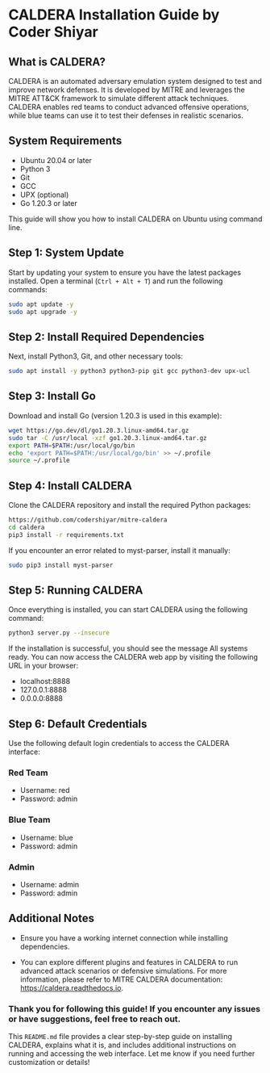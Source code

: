 # CALDERA Installation Guide by Coder Shiyar

## What is CALDERA?

CALDERA is an automated adversary emulation system designed to test and improve network defenses. It is developed by MITRE and leverages the MITRE ATT&CK framework to simulate different attack techniques. CALDERA enables red teams to conduct advanced offensive operations, while blue teams can use it to test their defenses in realistic scenarios.

## System Requirements

- Ubuntu 20.04 or later
- Python 3
- Git
- GCC
- UPX (optional)
- Go 1.20.3 or later

This guide will show you how to install CALDERA on Ubuntu using command line.

## Step 1: System Update

Start by updating your system to ensure you have the latest packages installed. Open a terminal (`Ctrl + Alt + T`) and run the following commands:

```bash
sudo apt update -y
sudo apt upgrade -y
```
##  Step 2: Install Required Dependencies
Next, install Python3, Git, and other necessary tools:

```bash
sudo apt install -y python3 python3-pip git gcc python3-dev upx-ucl
```
## Step 3: Install Go
Download and install Go (version 1.20.3 is used in this example):
```bash
wget https://go.dev/dl/go1.20.3.linux-amd64.tar.gz
sudo tar -C /usr/local -xzf go1.20.3.linux-amd64.tar.gz
export PATH=$PATH:/usr/local/go/bin
echo 'export PATH=$PATH:/usr/local/go/bin' >> ~/.profile
source ~/.profile
```
##  Step 4: Install CALDERA
Clone the CALDERA repository and install the required Python packages:
```bash
https://github.com/codershiyar/mitre-caldera 
cd caldera
pip3 install -r requirements.txt
``` 
<!-- in case my version did not worked use this: git clone https://github.com/mitre/caldera.git --recursive --branch 4.1.0 -->

If you encounter an error related to myst-parser, install it manually:

```bash
sudo pip3 install myst-parser
``` 

##  Step 5: Running CALDERA
Once everything is installed, you can start CALDERA using the following command:

```bash
python3 server.py --insecure
``` 

If the installation is successful, you should see the message All systems ready. You can now access the CALDERA web app by visiting the following URL in your browser:

- localhost:8888
- 127.0.0.1:8888
- 0.0.0.0:8888

## Step 6: Default Credentials
Use the following default login credentials to access the CALDERA interface:

### Red Team

- Username: red
- Password: admin

### Blue Team
- Username: blue
- Password: admin

### Admin
- Username: admin
- Password: admin


## Additional Notes
- Ensure you have a working internet connection while installing dependencies.

- You can explore different plugins and features in CALDERA to run advanced attack scenarios or defensive simulations.
For more information, please refer to MITRE CALDERA documentation: https://caldera.readthedocs.io.

### Thank you for following this guide! If you encounter any issues or have suggestions, feel free to reach out.

This `README.md` file provides a clear step-by-step guide on installing CALDERA, explains what it is, and includes additional instructions on running and accessing the web interface. Let me know if you need further customization or details!

